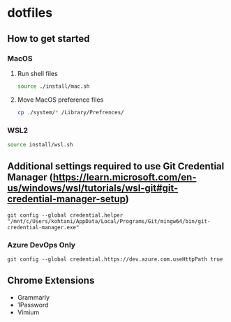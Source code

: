 # dotfiles

## How to get started

### MacOS

1. Run shell files

    ```bash
    source ./install/mac.sh
    ```

2. Move MacOS preference files

    ```bash
    cp ./system/* /Library/Prefrences/
    ```

### WSL2

```bash
source install/wsl.sh
```

## Additional settings required to use Git Credential Manager (https://learn.microsoft.com/en-us/windows/wsl/tutorials/wsl-git#git-credential-manager-setup)
`git config --global credential.helper "/mnt/c/Users/kohtani/AppData/Local/Programs/Git/mingw64/bin/git-credential-manager.exe"`

### Azure DevOps Only
`git config --global credential.https://dev.azure.com.useHttpPath true`

## Chrome Extensions

- Grammarly
- 1Password
- Vimium
